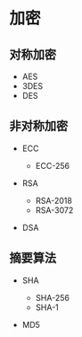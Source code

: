 
# 加密

## 对称加密

- AES
- 3DES
- DES

## 非对称加密
- ECC

    - ECC-256

- RSA

    - RSA-2018
    - RSA-3072

- DSA

## 摘要算法

- SHA
    
    - SHA-256
    - SHA-1

- MD5
